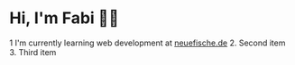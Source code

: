   # Hi, I'm Fabi 👋🏻
  
  1  I'm currently learning web development at [neuefische.de](https://www.neuefische.de/)
  2. Second item
  3. Third item
